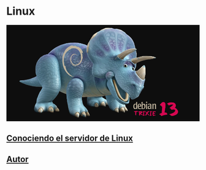 # Linux

![debian](img/debian13.png)


## [Conociendo el servidor de Linux](conociendo.md)
## [Autor](autor.md)



